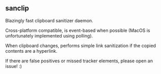 ## sanclip

Blazingly fast clipboard sanitizer daemon. 

Cross-platform compatible, is event-based when possible (MacOS is unfortunately implemented using polling). 

When clipboard changes, performs simple link sanitization if the copied contents are a hyperlink. 

If there are false positives or missed tracker elements, please open an issue! :)
